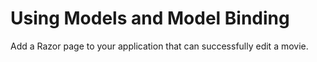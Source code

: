 # Using Models and Model Binding

Add a Razor page to your application that can successfully edit a movie.